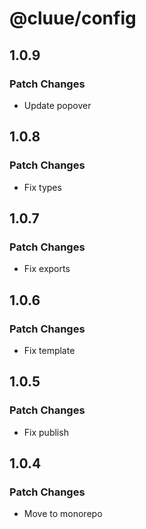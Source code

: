 # @cluue/config

## 1.0.9

### Patch Changes

- Update popover

## 1.0.8

### Patch Changes

- Fix types

## 1.0.7

### Patch Changes

- Fix exports

## 1.0.6

### Patch Changes

- Fix template

## 1.0.5

### Patch Changes

- Fix publish

## 1.0.4

### Patch Changes

- Move to monorepo
